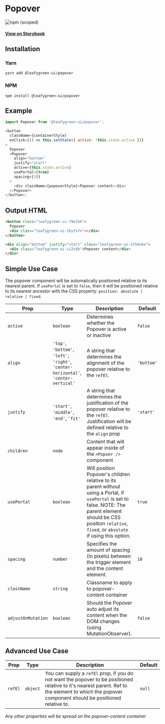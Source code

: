 # Popover

![npm (scoped)](https://img.shields.io/npm/v/@leafygreen-ui/popover.svg)

#### [View on Storybook](https://mongodb.github.io/leafygreen-ui/?path=/story/popover--default)

## Installation

### Yarn

```shell
yarn add @leafygreen-ui/popover
```

### NPM

```shell
npm install @leafygreen-ui/popover
```

## Example

```js
import Popover from '@leafygreen-ui/popover';

<button
  className={containerStyle}
  onClick={() => this.setState({ active: !this.state.active })}
>
  Popover
  <Popover
    align="bottom"
    justify="start"
    active={this.state.active}
    usePortal={true}
    spacing={10}
  >
    <div className={popoverStyle}>Popover content</div>
  </Popover>
</button>;
```

## Output HTML

```html
<button class="leafygreen-ui-79elbk">
  Popover
  <div class="leafygreen-ui-1hyfx7x"></div>
</button>

<div align="bottom" justify="start" class="leafygreen-ui-1t5dnko">
  <div class="leafygreen-ui-ii2v5b">Popover content</div>
</div>
```

## Simple Use Case

The popover component will be automatically positioned relative to its nearest parent. If `usePortal` is set to `false`, then it will be positioned relative to its nearest ancestor with the CSS property: `position: absolute | relative | fixed`.

| Prop               | Type                                                                                 | Description                                                                                                                                                                                                              | Default    |
| ------------------ | ------------------------------------------------------------------------------------ | ------------------------------------------------------------------------------------------------------------------------------------------------------------------------------------------------------------------------ | ---------- |
| `active`           | `boolean`                                                                            | Determines whether the Popover is active or inactive                                                                                                                                                                     | `false`    |
| `align`            | `'top'`, `'bottom'`, `'left'`, `'right'`, `'center-horizontal'`, `'center-vertical'` | A string that determines the alignment of the popover relative to the `refEl`.                                                                                                                                           | `'bottom'` |
| `justify`          | `'start'`, `'middle'`, `'end'`, `'fit'`                                              | A string that determines the justification of the popover relative to the `refEl`. Justification will be defined relative to the `align` prop                                                                            | `'start'`  |
| `children`         | `node`                                                                               | Content that will appear inside of the `<Popver />` component                                                                                                                                                            |            |
| `usePortal`        | `boolean`                                                                            | Will position Popover's children relative to its parent without using a Portal, if `usePortal` is set to false. NOTE: The parent element should be CSS position `relative`, `fixed`, or `absolute` if using this option. | `true`     |
| `spacing`          | `number`                                                                             | Specifies the amount of spacing (in pixels) between the trigger element and the content element.                                                                                                                         | `10`       |
| `className`        | `string`                                                                             | Classname to apply to popover-content container                                                                                                                                                                          |            |
| `adjustOnMutation` | `boolean`                                                                            | Should the Popover auto adjust its content when the DOM changes (using MutationObserver).                                                                                                                                | `false`    |

## Advanced Use Case

| Prop    | Type     | Description                                                                                                                                                                                         | Default |
| ------- | -------- | --------------------------------------------------------------------------------------------------------------------------------------------------------------------------------------------------- | ------- |
| `refEl` | `object` | You can supply a `refEl` prop, if you do not want the popover to be positioned relative to it's nearest parent. Ref to the element to which the popover component should be positioned relative to. | `null`  |

_Any other properties will be spread on the popover-content container_
